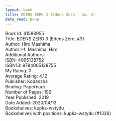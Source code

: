 ```yaml
---
layout: book
title: EDENS ZERO 3 (Edens Zero,  no. 3)
date_read: None
---
```


Book Id: 41588955<br />
Title: EDENS ZERO 3 (Edens Zero, #3)<br />
Author: Hiro Mashima<br />
Author l-f: Mashima, Hiro<br />
Additional Authors: <br />
ISBN: 4065138752<br />
ISBN13: 9784065138755<br />
My Rating: 0<br />
Average Rating: 4.12<br />
Publisher: Kodansha<br />
Binding: Paperback<br />
Number of Pages: 192<br />
Year Published: 2019<br />
Date Added: 2020/04/13<br />
Bookshelves: kupka-wstydu<br />
Bookshelves with positions: kupka-wstydu (#1336)<br />

